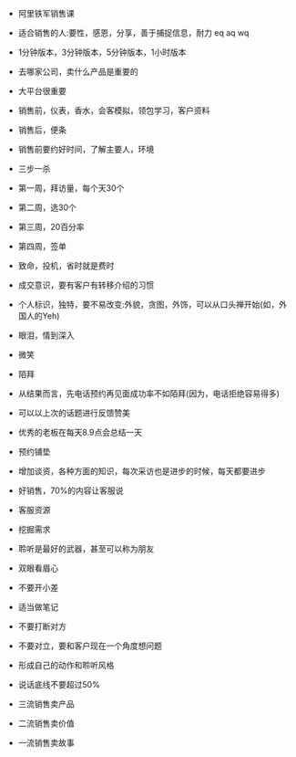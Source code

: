 * 阿里铁军销售课

* 适合销售的人:要性，感恩，分享，善于捕捉信息，耐力 eq aq wq
* 1分钟版本，3分钟版本，5分钟版本，1小时版本
* 去哪家公司，卖什么产品是重要的
* 大平台很重要
* 销售前，仪表，香水，会客模拟，领包学习，客户资料
* 销售后，便条
* 销售前要约好时间，了解主要人，环境
* 三步一杀 
* 第一周，拜访量，每个天30个
* 第二周，选30个
* 第三周，20百分率
* 第四周，签单
* 致命，投机，省时就是费时
* 成交意识，要有客户有转移介绍的习惯
* 个人标识，独特，要不易改变:外貌，贪图，外饰，可以从口头禅开始(如，外国人的Yeh)
* 眼泪，情到深入
* 微笑
* 陌拜
* 从结果而言，先电话预约再见面成功率不如陌拜(因为，电话拒绝容易得多)
* 可以以上次的话题进行反馈赞美
* 优秀的老板在每天8.9点会总结一天
* 预约铺垫
* 增加谈资，各种方面的知识，每次采访也是进步的时候，每天都要进步
* 好销售，70%的内容让客服说
* 客服资源
* 挖掘需求
* 聆听是最好的武器，甚至可以称为朋友
* 双眼看眉心
* 不要开小差
* 适当做笔记
* 不要打断对方
* 不要对立，要和客户现在一个角度想问题
* 形成自己的动作和聆听风格
* 说话底线不要超过50%
* 三流销售卖产品
* 二流销售卖价值
* 一流销售卖故事
